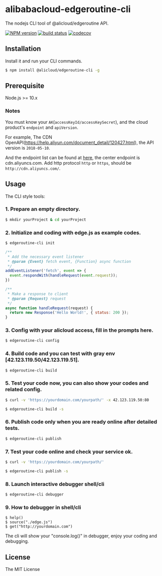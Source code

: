 # alibabacloud-edgeroutine-cli

The nodejs CLI tool of @alicloud/edgeroutine API.

[![NPM version][npm-image]][npm-url]
[![build status][travis-image]][travis-url]
[![codecov][cov-image]][cov-url]

[npm-image]: https://npm.alibaba-inc.com/badge/v/@alicloud/pop-core.svg?version=1.7.7
[npm-url]: https://npm.alibaba-inc.com/package/@ali/edgeroutine-cli/v/1.0.0
[travis-image]: https://img.shields.io/travis/aliyun/openapi-core-nodejs-sdk/master.svg?style=flat-square
[travis-url]: https://travis-ci.org/aliyun/openapi-core-nodejs-sdk
[cov-image]: https://codecov.io/gh/aliyun/openapi-core-nodejs-sdk/branch/master/graph/badge.svg
[cov-url]: https://codecov.io/gh/aliyun/openapi-core-nodejs-sdk

## Installation

Install it and run your CLI commands.

```sh
$ npm install @alicloud/edgeroutine-cli -g
```

## Prerequisite

Node.js >= 10.x

### Notes

You must know your `AK`(`accessKeyId/accessKeySecret`), and the cloud product's `endpoint` and `apiVersion`.

For example, The CDN OpenAPI(https://help.aliyun.com/document_detail/120427.html), the API version is `2018-05-10`.

And the endpoint list can be found at [here](https://help.aliyun.com/document_detail/120427.html), the center endpoint is cdn.aliyuncs.com. Add http protocol `http` or `https`, should be `http://cdn.aliyuncs.com/`.


## Usage

The CLI style tools:

### 1. Prepare an empty directory.
```sh
$ mkdir yourProject & cd yourProject
```

### 2. Initialize and coding with edge.js as example codes.
```sh
$ edgeroutine-cli init
```

```js
/**
 * Add the necessary event listener
 * @param {Event} fetch event, {Function} async function
 */
addEventListener('fetch', event => {
  event.respondWith(handleRequest(event.request));
})

/**
 * Make a response to client
 * @param {Request} request
 */
async function handleRequest(request) {
  return new Response('Hello World!', { status: 200 });
}
```

### 3. Config with your alicloud access, fill in the prompts here.
```sh
$ edgeroutine-cli config
```

### 4. Build code and you can test with gray env [42.123.119.50/42.123.119.51].
```sh
$ edgeroutine-cli build
```

### 5. Test your code now, you can also show your codes and related config.
```sh
$ curl -v 'https://yourdomain.com/yourpath/' -x 42.123.119.50:80
```

```sh
$ edgeroutine-cli build -s
```

### 6. Publish code only when you are ready online after detailed tests.
```sh
$ edgeroutine-cli publish
```

### 7. Test your code online and check your service ok.
```sh
$ curl -v 'https://yourdomain.com/yourpath/'
```

```sh
$ edgeroutine-cli publish -s
```

### 8. Launch interactive debugger shell/cli
```sh
$ edgeroutine-cli debugger
```

### 9. How to debugger in shell/cli
```
$ help()
$ source("./edge.js")
$ get("http://yourdomain.com")
```

The cli will show your "console.log()" in debugger, enjoy your coding and debugging.

## License
The MIT License
